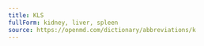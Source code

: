 ```yaml
---
title: KLS
fullForm: kidney, liver, spleen
source: https://openmd.com/dictionary/abbreviations/k
---
```

